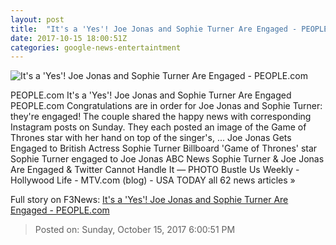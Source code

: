 ```yaml
---
layout: post
title:  "It's a 'Yes'! Joe Jonas and Sophie Turner Are Engaged - PEOPLE.com"
date: 2017-10-15 18:00:51Z
categories: google-news-entertaintment
---
```


![It's a 'Yes'! Joe Jonas and Sophie Turner Are Engaged - PEOPLE.com](http://peopledotcom.files.wordpress.com/2017/10/sophie-turner-b.jpg?crop=0px%2C0px%2C2000px%2C1050px&resize=1200%2C630)

PEOPLE.com It's a 'Yes'! Joe Jonas and Sophie Turner Are Engaged PEOPLE.com Congratulations are in order for Joe Jonas and Sophie Turner: they're engaged! The couple shared the happy news with corresponding Instagram posts on Sunday. They each posted an image of the Game of Thrones star with her hand on top of the singer's, ... Joe Jonas Gets Engaged to British Actress Sophie Turner Billboard 'Game of Thrones' star Sophie Turner engaged to Joe Jonas ABC News Sophie Turner & Joe Jonas Are Engaged & Twitter Cannot Handle It — PHOTO Bustle Us Weekly - Hollywood Life - MTV.com (blog) - USA TODAY all 62 news articles »


Full story on F3News: [It's a 'Yes'! Joe Jonas and Sophie Turner Are Engaged - PEOPLE.com](http://www.f3nws.com/n/2e2dVD)

> Posted on: Sunday, October 15, 2017 6:00:51 PM
